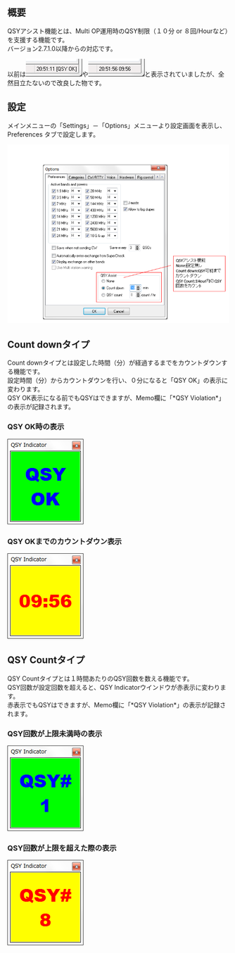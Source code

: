 ## 概要

QSYアシスト機能とは、Multi OP運用時のQSY制限（１０分 or ８回/Hourなど）を支援する機能です。  
バージョン2.7.1.0以降からの対応です。  

以前は![QSY OK](https://github.com/jr8ppg/zLog/blob/images/qsy_old_0.png)や![Count down](https://github.com/jr8ppg/zLog/blob/images/qsy_old_1.png)と表示されていましたが、全然目立たないので改良した物です。

## 設定
メインメニューの「Settings」－「Options」メニューより設定画面を表示し、Preferences タブで設定します。  

![QSY Assist](https://github.com/jr8ppg/zLog/blob/images/options_qsyassist.png)

## Count downタイプ

Count downタイプとは設定した時間（分）が経過するまでをカウントダウンする機能です。  
設定時間（分）からカウントダウンを行い、０分になると「QSY OK」の表示に変わります。  
QSY OK表示になる前でもQSYはできますが、Memo欄に「\*QSY Violation\*」の表示が記録されます。

### QSY OK時の表示
![QSY OK](https://github.com/jr8ppg/zLog/blob/images/qsyindicator_1.png)  

### QSY OKまでのカウントダウン表示
![QSY NG](https://github.com/jr8ppg/zLog/blob/images/qsyindicator_2.png)

## QSY Countタイプ

QSY Countタイプとは１時間あたりのQSY回数を数える機能です。  
QSY回数が設定回数を超えると、QSY Indicatorウインドウが赤表示に変わります。  
赤表示でもQSYはできますが、Memo欄に「\*QSY Violation\*」の表示が記録されます。

### QSY回数が上限未満時の表示
![QSY OK](https://github.com/jr8ppg/zLog/blob/images/qsyindicator_3.png)  

### QSY回数が上限を超えた際の表示
![QSY NG](https://github.com/jr8ppg/zLog/blob/images/qsyindicator_4.png)
